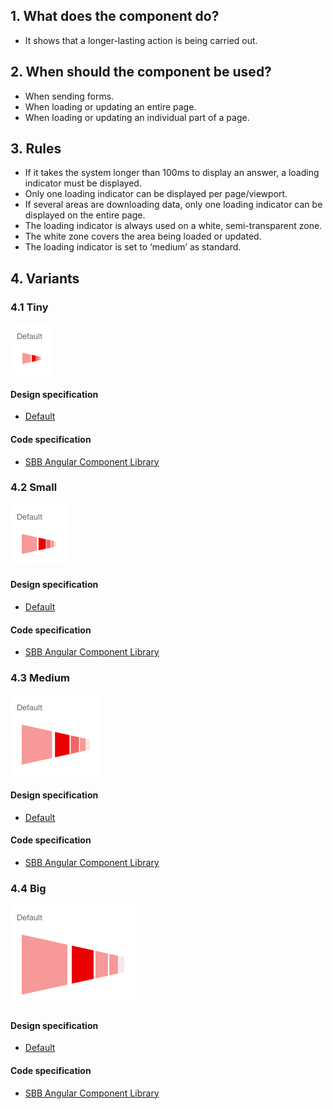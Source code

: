 ## 1. What does the component do?
* It shows that a longer-lasting action is being carried out.


## 2. When should the component be used?
* When sending forms.
* When loading or updating an entire page.
* When loading or updating an individual part of a page.


## 3. Rules
* If it takes the system longer than 100ms to display an answer, a loading indicator must be displayed.
* Only one loading indicator can be displayed per page/viewport.
* If several areas are downloading data, only one loading indicator can be displayed on the entire page.
* The loading indicator is always used on a white, semi-transparent zone.
* The white zone covers the area being loaded or updated.
* The loading indicator is set to ‘medium’ as standard.


## 4. Variants
### 4.1 Tiny
![Image of the loading indicator component in the tiny variant](https://raw.githubusercontent.com/sbb-design-systems/design-system-webapp-documentation/master/documentation/components/loadingindicator/images/Loadingindicator_Tiny.png 'class: image')

#### Design specification
*   [Default](https://www.sketch.com/s/58b25e4c-bf9c-4f74-973f-503538fcbea2/a/0KA7rO#Inspector)

#### Code specification
* [SBB Angular Component Library](https://angular.app.sbb.ch/angular/components/loading)

### 4.2 Small
![Image of the loading indicator in the small variant](https://raw.githubusercontent.com/sbb-design-systems/design-system-webapp-documentation/master/documentation/components/loadingindicator/images/Loadingindicator_Small.png 'class: image')

#### Design specification
*   [Default](https://www.sketch.com/s/58b25e4c-bf9c-4f74-973f-503538fcbea2/a/lVRG54#Inspector)

#### Code specification
* [SBB Angular Component Library](https://angular.app.sbb.ch/angular/components/loading)

### 4.3 Medium 
![Image of the loading indicator component in the medium variant](https://raw.githubusercontent.com/sbb-design-systems/design-system-webapp-documentation/master/documentation/components/loadingindicator/images/Loadingindicator_Medium.png 'class: image')

#### Design specification
*   [Default](https://www.sketch.com/s/58b25e4c-bf9c-4f74-973f-503538fcbea2/a/kpKQ59#Inspector)

#### Code specification
* [SBB Angular Component Library](https://angular.app.sbb.ch/angular/components/loading)

### 4.4 Big
![Image of the loading indicator component in the big variant](https://raw.githubusercontent.com/sbb-design-systems/design-system-webapp-documentation/master/documentation/components/loadingindicator/images/Loadingindicator_Big.png 'class: image')

#### Design specification
*   [Default](https://www.sketch.com/s/58b25e4c-bf9c-4f74-973f-503538fcbea2/a/owMD5x#Inspector)

#### Code specification
* [SBB Angular Component Library](https://angular.app.sbb.ch/angular/components/loading)